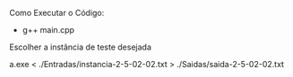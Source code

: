 Como Executar o Código:

- g++ main.cpp

Escolher a instância de teste desejada

a.exe < ./Entradas/instancia-2-5-02-02.txt > ./Saidas/saida-2-5-02-02.txt